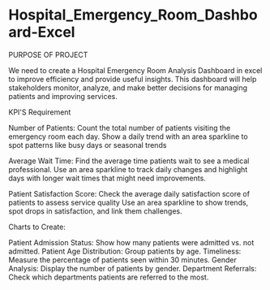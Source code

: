 # Hospital_Emergency_Room_Dashboard-Excel

PURPOSE OF PROJECT

We need to create a Hospital Emergency Room Analysis  Dashboard in excel to improve efficiency and provide useful insights. This dashboard will help stakeholders monitor, analyze, and make better decisions for managing patients and improving services. 


KPI'S Requirement

Number of Patients:
  Count the total number of patients visiting the emergency room each day.
  Show a daily trend with an area sparkline to spot patterns like busy days or seasonal trends

Average Wait Time:
  Find the average time patients wait to see a medical professional.
  Use an area sparkline to track daily changes and highlight days with longer wait times that might need improvements.

Patient Satisfaction Score:
  Check the average daily satisfaction score of patients to assess service quality
  Use an area sparkline to show trends, spot drops in satisfaction, and link them challenges.


Charts to Create:

Patient Admission Status: Show how many patients were admitted vs. not admitted.
Patient Age Distribution: Group patients by age.
Timeliness: Measure the percentage of patients seen within 30 minutes.
Gender Analysis: Display the number of patients by gender.
Department Referrals: Check which departments patients are referred to the most.

